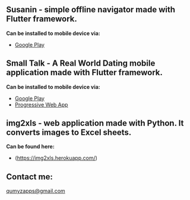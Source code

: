 ## Susanin - simple offline navigator made with Flutter framework.
**Can be installed to mobile device via:**
- [Google Play](https://play.google.com/store/apps/details?id=com.qumyz.susanin)

## Small Talk - A Real World Dating mobile application made with Flutter framework.
**Can be installed to mobile device via:**
- [Google Play](https://play.google.com/store/apps/details?id=com.qumyz.small_talk)
- [Progressive Web App](https://nukeolay.github.io/smalltalk/)

## img2xls - web application made with Python. It converts images to Excel sheets.
**Can be found here:**
- (https://img2xls.herokuapp.com/)

## Contact me:
qumyzapps@gmail.com
